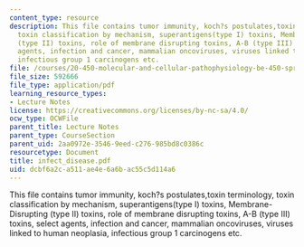 ```yaml
---
content_type: resource
description: This file contains tumor immunity, koch?s postulates,toxin terminology,
  toxin classification by mechanism, superantigens(type I) toxins, Membrane-Disrupting
  (type II) toxins, role of membrane disrupting toxins, A-B (type III) toxins, select
  agents, infection and cancer, mammalian oncoviruses, viruses linked to human neoplasia,
  infectious group 1 carcinogens etc.
file: /courses/20-450-molecular-and-cellular-pathophysiology-be-450-spring-2005/dcbf6a2ca511ae4e6a6bac55c5d114a6_infect_disease.pdf
file_size: 592666
file_type: application/pdf
learning_resource_types:
- Lecture Notes
license: https://creativecommons.org/licenses/by-nc-sa/4.0/
ocw_type: OCWFile
parent_title: Lecture Notes
parent_type: CourseSection
parent_uid: 2aa0972e-3546-9eed-c276-985bd8c0386c
resourcetype: Document
title: infect_disease.pdf
uid: dcbf6a2c-a511-ae4e-6a6b-ac55c5d114a6
---
```

This file contains tumor immunity, koch?s postulates,toxin terminology, toxin classification by mechanism, superantigens(type I) toxins, Membrane-Disrupting (type II) toxins, role of membrane disrupting toxins, A-B (type III) toxins, select agents, infection and cancer, mammalian oncoviruses, viruses linked to human neoplasia, infectious group 1 carcinogens etc.
